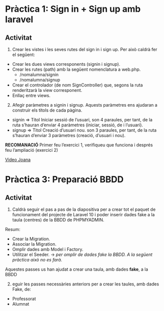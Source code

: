 # Pràctica 1: Sign in + Sign up amb laravel
## Activitat
1. Crear les vistes i les seves rutes del sign in i sign up. Per això caldrà fer el següent:

- Crear les dues views corresponents (signin i signup).
- Crear les rutes (path) amb la següent nomenclatura a web.php.
    - /nomalumna/signin
    - /nomalumna/signup
- Crear el controlador (de nom SignController) que, segons la ruta renderitzarà la view corresponent.
- Enllaç entre views.

2. Afegir paràmetres a signin i signup. Aquests paràmetres ens ajudaran a construir els títols de cada pàgina. 

- signin => Títol Iniciar sessió de l’usuari, son 4 paraules, per tant, de la ruta s’hauran d’enviar 4 paràmetres (iniciar, sessió, de i l’usuari).
- signup => Titol Creació d’usuari nou. son 3 paraules, per tant, de la ruta s’hauran d’enviar 3 paràmetres (creació, d’usuari i nou).



**RECOMANACIÓ**
Primer feu l’exercici 1, verifiqueu que funciona i després feu l’ampliació (exercici 2)

[Video Joana](https://drive.google.com/file/d/1q2pLmu_QDDGKkiJw-JGSpVqZue7rE__k/view?usp=sharing)


# Pràctica 3: Preparació BBDD
## Activitat
1. Caldrà seguir el pas a pas de la diapositiva per a crear tot el paquet de funcionament del projecte de Laravel 10 i poder inserir dades fake a la taula (centres) de la BBDD de PHPMYADMIN.

Resum:
- Crear la Migration.
- Associar la Migration.
- Omplir dades amb Model i Factory.
- Utilitzar el Seeder. -> *per omplir de dades fake la BBDD. A la següent pràctica això no es farà.*

Aquestes passes us han ajudat a crear una taula, amb dades **fake**, a la BBDD

2. eguir les passes necessàries anteriors per a crear les taules, amb dades Fake, de:
- Professorat
- Alumnat
